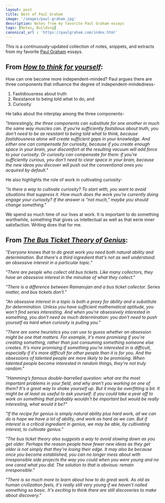 ```yaml
---
layout: post
title: Best of Paul Graham
image: '/images/paul-graham.jpg'
description: Notes from my favorite Paul Graham essays
tags: [Notes, Building]
canonical_url : 'https://paulgraham.com/index.html'
---
```

This is a continuously-updated collection of notes, snippets, and extracts from my favorite [Paul Graham](https://paulgraham.com/index.html) essays. 

## From _[How to think for yourself](https://paulgraham.com/think.html)_:

How can one become more independent-minded? Paul argues there are three components that influence the degree of independent-mindedness-

1. Fastidiousness about truth
2. Resistance to being told what to do, and
3. Curiosity

He talks about the interplay among the three components-

_"Interestingly, the three components can substitute for one another in much the same way muscles can. If you're sufficiently fastidious about truth, you don't need to be as resistant to being told what to think, because fastidiousness alone will create sufficient gaps in your knowledge. And either one can compensate for curiosity, because if you create enough space in your brain, your discomfort at the resulting vacuum will add force to your curiosity. Or curiosity can compensate for them: if you're sufficiently curious, you don't need to clear space in your brain, because the new ideas you discover will push out the conventional ones you acquired by default."_

He also highlights the role of work in cultivating curiosity-

_"Is there a way to cultivate curiosity? To start with, you want to avoid situations that suppress it. How much does the work you're currently doing engage your curiosity? If the answer is "not much," maybe you should change something."_

We spend so much time of our lives at work. It is important to do something worthwhile, something that gives us intellectual as well as that eerie inner satisfaction. Writing does that for me. 

## From _[The Bus Ticket Theory of Genius](https://paulgraham.com/genius.html)_:

_"Everyone knows that to do great work you need both natural ability and determination. But there's a third ingredient that's not as well understood: an obsessive interest in a particular topic."_

_"There are people who collect old bus tickets. Like many collectors, they have an obsessive interest in the minutiae of what they collect."_

_"There is a difference between Ramanujan and a bus ticket collector. Series matter, and bus tickets don't."_

_"An obsessive interest in a topic is both a proxy for ability and a substitute for determination. Unless you have sufficient mathematical aptitude, you won't find series interesting. And when you're obsessively interested in something, you don't need as much determination: you don't need to push yourself as hard when curiosity is pulling you."_

_"There are some heuristics you can use to guess whether an obsession might be one that matters. For example, it's more promising if you're creating something, rather than just consuming something someone else creates. It's more promising if something you're interested in is difficult, especially if it's more difficult for other people than it is for you. And the obsessions of talented people are more likely to be promising. When talented people become interested in random things, they're not truly random."_

_"Hamming’s famous double-barrelled question: what are the most important problems in your field, and why aren't you working on one of them? It's a great way to shake yourself up. But it may be overfitting a bit. It might be at least as useful to ask yourself: if you could take a year off to work on something that probably wouldn't be important but would be really interesting, what would it be?"_

_"If the recipe for genius is simply natural ability plus hard work, all we can do is hope we have a lot of ability, and work as hard as we can. But if interest is a critical ingredient in genius, we may be able, by cultivating interest, to cultivate genius."_

_"The bus ticket theory also suggests a way to avoid slowing down as you get older. Perhaps the reason people have fewer new ideas as they get older is not simply that they're losing their edge. It may also be because once you become established, you can no longer mess about with irresponsible side projects the way you could when you were young and no one cared what you did. The solution to that is obvious: remain irresponsible."_

_"There is so much more to learn about how to do great work.
As old as human civilization feels, it's really still very young if we haven't nailed something so basic. It's exciting to think there are still discoveries to make about discovery._"